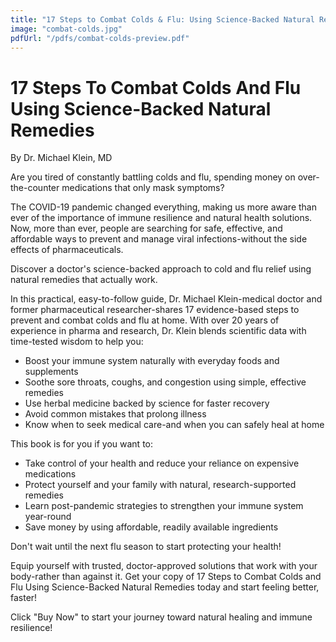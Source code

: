 ```yaml
---
title: "17 Steps to Combat Colds & Flu: Using Science-Backed Natural Remedies"
image: "combat-colds.jpg"
pdfUrl: "/pdfs/combat-colds-preview.pdf"
---
```


# 17 Steps To Combat Colds And Flu Using Science-Backed Natural Remedies
By Dr. Michael Klein, MD

Are you tired of constantly battling colds and flu, spending money on over-the-counter medications that only mask symptoms?

The COVID-19 pandemic changed everything, making us more aware than ever of the importance of immune resilience and natural health solutions. Now, more than ever, people are searching for safe, effective, and affordable ways to prevent and manage viral infections-without the side effects of pharmaceuticals.

Discover a doctor's science-backed approach to cold and flu relief using natural remedies that actually work.

In this practical, easy-to-follow guide, Dr. Michael Klein-medical doctor and former pharmaceutical researcher-shares 17 evidence-based steps to prevent and combat colds and flu at home. With over 20 years of experience in pharma and research, Dr. Klein blends scientific data with time-tested wisdom to help you:

- Boost your immune system naturally with everyday foods and supplements
- Soothe sore throats, coughs, and congestion using simple, effective remedies
- Use herbal medicine backed by science for faster recovery
- Avoid common mistakes that prolong illness
- Know when to seek medical care-and when you can safely heal at home

This book is for you if you want to:

- Take control of your health and reduce your reliance on expensive medications
- Protect yourself and your family with natural, research-supported remedies
- Learn post-pandemic strategies to strengthen your immune system year-round
- Save money by using affordable, readily available ingredients

Don't wait until the next flu season to start protecting your health!

Equip yourself with trusted, doctor-approved solutions that work with your body-rather than against it. Get your copy of 17 Steps to Combat Colds and Flu Using Science-Backed Natural Remedies today and start feeling better, faster!

Click "Buy Now" to start your journey toward natural healing and immune resilience!
